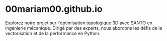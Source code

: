 # 00mariam00.github.io
Explorez notre projet sur l'optimisation topologique 3D avec SANTO en ingénierie mécanique. Dirigé par des experts, nous abordons les défis de la vectorisation et de la performance en Python.
